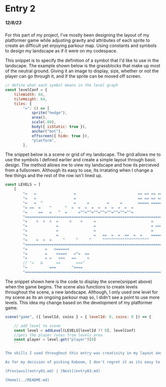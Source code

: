 # Entry 2
##### 12/8/23

For this part of my project, I've mostly been designing the layout of my platformer game while adjusting gravity and attributes of each sprite to create an difficult yet enjoying parkour map. Using constants and symbols to design my landscape as if it were on my codespace.

This snippet is to specify the definition of a symbol that I'd like to use in the landscape. The example shown below is the grassblocks that make up most of the neutral ground. Giving it an image to display, size, whether or not the player can go through it, and if the sprite can be moved off screen.

```javascript
// define what each symbol means in the level graph
const levelConf = {
	tileWidth: 64,
	tileHeight: 64,
	tiles: {
		"=": () => [
			sprite("hedge"),
			area(),
			scale(.80),
			body({ isStatic: true }),
			anchor("bot"),
			offscreen({ hide: true }),
			"platform",
		],
```

The snippet below is a scene or grid of my landscape. The grid allows me to use the symbols I defined earlier and create a simple layout through basic design. The method allows me to view my landscape and how its percieved from a fullscreen. Although its easy to use, Its irratating when I change a few things and the rest of the row isn't lined up.

```javascript
const LEVELS = [
	[
		"=   =                 =                            == == == == ==   =",
		"=   =                 =                            == == == == ==  ==",
		"=   =  ^              =     =        =     =       ===== ========   =",
		"= ==  =    ^      ^  =  =  =  =  =  =  =  =  =  =              ==  =",
		"=     ==   =   ^  =     =^^=^^=^^=^^=^^=^^=^^=^^=              =   =",
		"================================================================= =",
		"=    <  <  <  =     <    <     =                         =        =",
		"=             =                =                         = ========",
		"=             =                =                         =        =",
		"=             =                =   ==  =  =  ==  =  =    ======== =",
		"=    =  =  =     ^     ^     ^     ^^^^^^^^^^^^^^^^^^^^^          =",
		"================================================================= =",
		"=        =   <=====<                                          =   =",
		"=        =    <===<   =^=  ==                                 =  ==",
		"=        = =   <<<   ==     <                                 =   =",
		// "=   &      ==       ===^                                      ==  =",
		"=          ===       ^====                                        =",
		"===================================================================",
```
The snippet shown here is the code to display the scene(snippet above) when the game begins. The scene also functions to create levels throughout the scene, a new landscape. Although, I only used one level for my scene as its an ongoing parkour map so, I didn't see a point to use more levels. This idea my change based on the development of my platformer game.

```javascript
scene("game", ({ levelId, coins } = { levelId: 0, coins: 0 }) => {

	// add level to scene
	const level = addLevel(LEVELS[levelId ?? 0], levelConf)
	//gets the player rules from levels area
	const player = level.get("player")[0]
    ```

The skills I used throughout this entry was creativity in my layout and the results of how my definitions may be effected such in falldamage and gravity. As of creating this entry I still struggle with the gravity and falldamage as sometimes my player sprite may fall through the ground after long fall due to gravity.

As for my decision of picking Kaboom, I don't regret it as its easy to use and there are many tutorial videos if i ever get stuck.

[Previous](entry01.md) | [Next](entry03.md)

[Home](../README.md)
